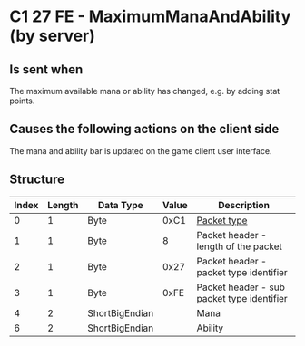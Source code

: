 # C1 27 FE - MaximumManaAndAbility (by server)

## Is sent when

The maximum available mana or ability has changed, e.g. by adding stat points.

## Causes the following actions on the client side

The mana and ability bar is updated on the game client user interface.

## Structure

| Index | Length | Data Type | Value | Description |
|-------|--------|-----------|-------|-------------|
| 0 | 1 |   Byte   | 0xC1  | [Packet type](PacketTypes.md) |
| 1 | 1 |    Byte   |   8   | Packet header - length of the packet |
| 2 | 1 |    Byte   | 0x27  | Packet header - packet type identifier |
| 3 | 1 |    Byte   | 0xFE  | Packet header - sub packet type identifier |
| 4 | 2 | ShortBigEndian |  | Mana |
| 6 | 2 | ShortBigEndian |  | Ability |